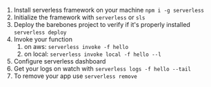 1. Install serverless framework on your machine `npm i -g serverless`
2. Initialize the framework with `serverless` or `sls`
3. Deploy the barebones project to verify if it's properly installed `serverless deploy`
4. Invoke your function 
   1. on aws: `serverless invoke -f hello`
   2. on local: `serverless invoke local -f hello --l`
5. Configure serverless dashboard
6. Get your logs on watch with `serverless logs -f hello --tail`
7. To remove your app use `serverless remove`